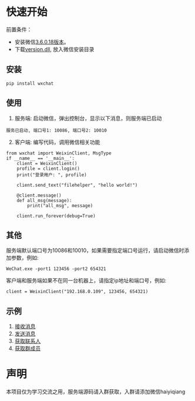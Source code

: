 # 快速开始
前置条件：
* 安装微信[3.6.0.18版本](https://pan.baidu.com/s/1OFVmmmbrHTAqZUAE71tvyA?pwd=qka8)。
* 下载[version.dll](https://github.com/q757571446/WeixinClient-Python/blob/master/version.dll), 放入微信安装目录
## 安装
```
pip install wxchat
```

## 使用
1. 服务端: 启动微信，弹出控制台，显示以下消息，则服务端已启动
```
服务已启动, 端口号1: 10086, 端口号2: 10010
```
2. 客户端: 编写代码，调用微信相关功能

```
from wxchat import WeixinClient, MsgType
if __name__ == '__main__':
    client = WeixinClient()
    profile = client.login()
    print("登录用户: ", profile)

    client.send_text("filehelper", "hello world!")

    @client.message()
    def all_msg(message):
        print("all_msg", message)

    client.run_forever(debug=True)
```

## 其他
服务端默认端口号为10086和10010，如果需要指定端口号运行，请启动微信时添加参数，例如:
```
WeChat.exe -port1 123456 -port2 654321
```
客户端和服务端如果不在同一台机器上，请指定ip地址和端口号，例如:
```
client = WeixinClient("192.168.0.109", 123456, 654321)
```


## 示例
1. [接收消息](https://github.com/q757571446/WeixinClient-Python/blob/master/examples/receive_message.py)
2. [发送消息](https://github.com/q757571446/WeixinClient-Python/blob/master/examples/send_message.py)
3. [获取联系人](https://github.com/q757571446/WeixinClient-Python/blob/master/examples/contact.py)
4. [获取群成员](https://github.com/q757571446/WeixinClient-Python/blob/master/examples/chatroom.py)

# 声明
本项目仅为学习交流之用，服务端源码请入群获取，入群请添加微信haiyiqiang
